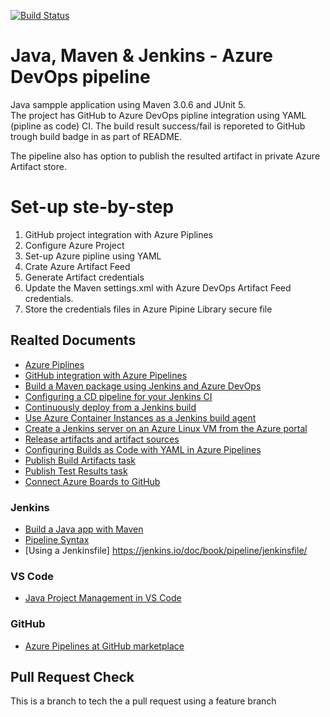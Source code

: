 
[![Build Status](https://xayo.visualstudio.com/Java%20DevOps/_apis/build/status/xayo.javaintw?branchName=master)](https://xayo.visualstudio.com/Java%20DevOps/_build/latest?definitionId=12&branchName=master)

# Java, Maven & Jenkins - Azure DevOps pipeline

Java sampple application using Maven 3.0.6 and JUnit 5.  
The project has GitHub to Azure DevOps pipline integration using YAML (pipline as code) CI. The build result success/fail is reporeted to GitHub trough build badge in as part of README.

The pipeline also has option to publish the resulted artifact in private Azure Artifact store.

# Set-up ste-by-step
1. GitHub project integration with Azure Piplines
2. Configure Azure Project
3. Set-up Azure pipline using YAML
4. Crate Azure Artifact Feed
5. Generate Artifact credentials
6. Update the Maven settings.xml with Azure DevOps Artifact Feed credentials.
7. Store the credentials files in Azure Pipine Library secure file

## Realted Documents
* [Azure Piplines](https://azure.microsoft.com/en-us/services/devops/pipelines/)
* [GitHub integration with Azure Pipelines](https://www.azuredevopslabs.com/labs/vstsextend/github-azurepipelines/)
* [Build a Maven package using Jenkins and Azure DevOps](https://docs.microsoft.com/en-us/azure/devops/java/labs/mavenpmjenkins/?view=azure-devops)
* [Configuring a CD pipeline for your Jenkins CI](https://azuredevopslabs.com/labs/vstsextend/jenkins/)
* [Continuously deploy from a Jenkins build](https://docs.microsoft.com/en-us/azure/devops/pipelines/release/integrate-jenkins-pipelines-cicd?view=azure-devops&tabs=yaml)
* [Use Azure Container Instances as a Jenkins build agent](https://docs.microsoft.com/en-us/azure/container-instances/container-instances-jenkins)
* [Create a Jenkins server on an Azure Linux VM from the Azure portal](https://docs.microsoft.com/en-us/azure/jenkins/install-jenkins-solution-template)
* [Release artifacts and artifact sources](https://docs.microsoft.com/en-us/azure/devops/pipelines/release/artifacts?view=azure-devops#jenkinssource)
* [Configuring Builds as Code with YAML in Azure Pipelines](https://azuredevopslabs.com/labs/azuredevops/yaml/)
* [Publish Build Artifacts task](https://docs.microsoft.com/en-us/azure/devops/pipelines/tasks/utility/publish-build-artifacts?view=azure-devops)
* [Publish Test Results task](https://docs.microsoft.com/en-us/azure/devops/pipelines/tasks/test/publish-test-results?view=azure-devops&tabs=yaml)
* [Connect Azure Boards to GitHub](https://docs.microsoft.com/en-us/azure/devops/boards/github/connect-to-github?view=azure-devops)

### Jenkins
* [Build a Java app with Maven](https://jenkins.io/doc/tutorials/build-a-java-app-with-maven/)
* [Pipeline Syntax](https://jenkins.io/doc/book/pipeline/syntax/#agent)
* [Using a Jenkinsfile] https://jenkins.io/doc/book/pipeline/jenkinsfile/

### VS Code
* [Java Project Management in VS Code](https://code.visualstudio.com/docs/java/java-project#_maven)

### GitHub
* [Azure Pipelines at GitHub marketplace](https://github.com/marketplace/azure-pipelines)

## Pull Request Check 
This is a branch to tech the a pull request using a feature branch
